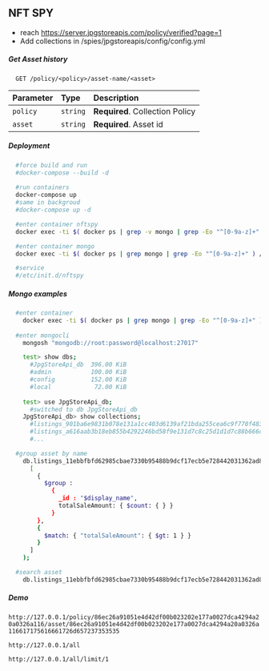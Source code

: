 ## NFT SPY
* reach https://server.jpgstoreapis.com/policy/verified?page=1
* Add collections in /spies/jpgstoreapis/config/config.yml

##### Get Asset history
```http
  GET /policy/<policy>/asset-name/<asset>
```


| Parameter | Type     | Description                       |
| :-------- | :------- | :-------------------------------- |
| `policy`  | `string` | **Required**. Collection Policy   |
| `asset`   | `string` | **Required**. Asset id            |

##### Deployment
```bash
  #force build and run
  #docker-compose --build -d
  
  #run containers
  docker-compose up    
  #same in backgroud
  #docker-compose up -d 

  #enter container nftspy
  docker exec -ti $( docker ps | grep -v mongo | grep -Eo "^[0-9a-z]+" ) /bin/bash

  #enter container mongo
  docker exec -ti $( docker ps | grep mongo | grep -Eo "^[0-9a-z]+" ) /bin/bash

  #service
  #/etc/init.d/nftspy
```

##### Mongo examples
```bash
  #enter container
    docker exec -ti $( docker ps | grep mongo | grep -Eo "^[0-9a-z]+" ) /bin/bash
  
  #enter mongocli
    mongosh "mongodb://root:password@localhost:27017"

    test> show dbs;
      #JpgStoreApi_db  396.00 KiB
      #admin           100.00 KiB
      #config          152.00 KiB
      #local            72.00 KiB
  
    test> use JpgStoreApi_db;
      #switched to db JpgStoreApi_db
    JpgStoreApi_db> show collections;
      #listings_901ba6e9831b078e131a1cc403d6139af21bda255cea6c9f770f4834
      #listings_a616aab3b18eb855b4292246bd58f9e131d7c8c25d1d1d7c88b666c4
      #...

  #group asset by name
    db.listings_11ebbfbfd62985cbae7330b95488b9dcf17ecb5e728442031362ad81.aggregate(
      [
        {
          $group :
            {
              _id : "$display_name",
              totalSaleAmount: { $count: { } }
            }
        },
        {
          $match: { "totalSaleAmount": { $gt: 1 } }
        }
      ]
    );

  #search asset
    db.listings_11ebbfbfd62985cbae7330b95488b9dcf17ecb5e728442031362ad81.fin({"display_name":"HungryCow#1277"})


```


##### Demo
```http://127.0.0.1/policy/86ec26a91051e4d42df00b023202e177a0027dca4294a20a0326a116/asset/86ec26a91051e4d42df00b023202e177a0027dca4294a20a0326a116617175616661726d657237353535```

```http://127.0.0.1/all```

```http://127.0.0.1/all/limit/1```
